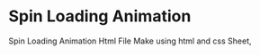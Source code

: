 <h1>Spin Loading Animation</h1>
<p>Spin Loading Animation Html File Make using html and css Sheet,</p>
